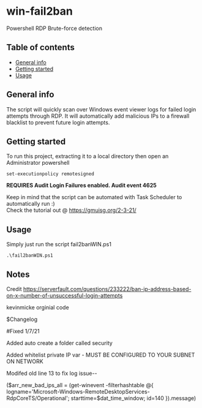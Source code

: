 # win-fail2ban
Powershell RDP Brute-force detection
## Table of contents
* [General info](#general-info)
* [Getting started](#getting-started)
* [Usage](#usage)

## General info
The script will quickly scan over Windows event viewer logs for failed login attempts through RDP. It will automatically add malicious IPs to a firewall blacklist to prevent future login attempts.

## Getting started
To run this project, extracting it to a local directory then open an Administrator powershell<br />
```
set-executionpolicy remotesigned
```
<b>REQUIRES Audit Login Failures enabled. Audit event 4625<br /></b>

Keep in mind that the script can be automated with Task Scheduler to automatically run :)<br />
Check the tutorial out @ https://gmuisg.org/2-3-21/

## Usage
Simply just run the script fail2banWIN.ps1

```
.\fail2banWIN.ps1
```

## Notes

Credit https://serverfault.com/questions/233222/ban-ip-address-based-on-x-number-of-unsuccessful-login-attempts

kevinmicke orginial code

$Changelog

#Fixed 1/7/21

Added auto create a folder called security

Added whitelist private IP var - MUST BE CONFIGURED TO YOUR SUBNET ON NETWORK

Modifed old line 13 to fix log issue-- 

($arr_new_bad_ips_all = (get-winevent -filterhashtable @{ logname='Microsoft-Windows-RemoteDesktopServices-RdpCoreTS/Operational'; starttime=$dat_time_window; id=140 }).message)

